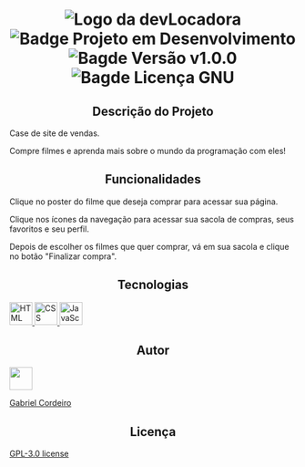 <h1 align="center">
  <img src="https://user-images.githubusercontent.com/120519526/216034783-e63c51fb-8e05-4b65-a6dd-6cd4fe5029d9.png" alt="Logo da devLocadora">
  <br>
  <img src="https://img.shields.io/badge/STATUS-EM%20DESENVOLVIMENTO-blue" alt="Badge Projeto em Desenvolvimento">
  <img src="https://img.shields.io/badge/VERS%C3%83O-v1.0.0-blue" alt="Bagde Versão v1.0.0">
  <img src="https://img.shields.io/badge/LICEN%C3%87A-GNU%20GPLv3-red" alt="Bagde Licença GNU">
</h1>

<h2 align="center">Descrição do Projeto</h2>
  <p>Case de site de vendas.</p>
  <p>Compre filmes e aprenda mais sobre o mundo da programação com eles!</p>

<h2 align="center">Funcionalidades</h2>
  <p>Clique no poster do filme que deseja comprar para acessar sua página.</p>
  <!-- adicionar gif -->

  <p>Clique nos ícones da navegação para acessar sua sacola de compras, seus favoritos e seu perfil.</p>
  <!-- adicionar gif -->

  <p>Depois de escolher os filmes que quer comprar, vá em sua sacola e clique no botão "Finalizar compra".</p>
  <!-- adicionar gif -->

<h2 align="center">Tecnologias</h2>
  <a href="https://html.com/" target="_blank">
    <img src="https://upload.wikimedia.org/wikipedia/commons/thumb/6/61/HTML5_logo_and_wordmark.svg/1200px-HTML5_logo_and_wordmark.svg.png" alt="HTML" height="40">
  </a>
  <a href="https://www.w3.org/Style/CSS/Overview.en.html" target="_blank">
    <img src="https://upload.wikimedia.org/wikipedia/commons/thumb/d/d5/CSS3_logo_and_wordmark.svg/1200px-CSS3_logo_and_wordmark.svg.png" alt="CSS" height="40">
  </a>
  <a href="https://www.javascript.com/" target="_blank">
    <img src="https://upload.wikimedia.org/wikipedia/commons/thumb/9/99/Unofficial_JavaScript_logo_2.svg/1200px-Unofficial_JavaScript_logo_2.svg.png" alt="JavaScript" height="40">
  </a>

<h2 align="center">Autor</h2>
  <a href="https://www.linkedin.com/in/gabrielfrcordeiro/" target="_blank">
    <img src="https://avatars.githubusercontent.com/u/120519526?v=4" height=40>
    <p>Gabriel Cordeiro</p>
  </a>
  
<h2 align="center">Licença</h2>
  <a href="https://github.com/GabrielFRCordeiro/devLocadora/blob/main/LICENSE">GPL-3.0 license</a>
